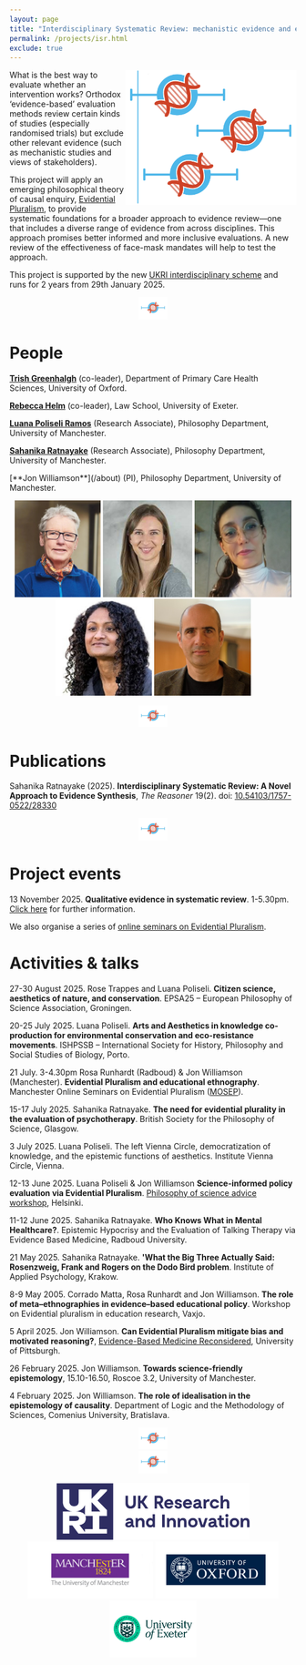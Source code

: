 ```yaml
---
layout: page
title: "Interdisciplinary Systematic Review: mechanistic evidence and epistemic justice"
permalink: /projects/isr.html
exclude: true
---
```


<img style="float: right;" src="images/ISR.jpg" alt="" width="300"  />What is the best way to evaluate whether an intervention works? Orthodox ‘evidence-based’ evaluation methods review certain kinds of studies (especially randomised trials) but exclude other relevant evidence (such as mechanistic studies and views of stakeholders). 

This project will apply an emerging philosophical theory of causal enquiry, [Evidential Pluralism](https://blogs.kent.ac.uk/evidential-pluralism/), to provide systematic foundations for a broader approach to evidence review—one that includes a diverse range of evidence from across disciplines. This approach promises better informed and more inclusive evaluations. A new review of the effectiveness of face-mask mandates will help to test the approach. 

This project is supported by the new [UKRI interdisciplinary scheme](https://www.ukri.org/news/first-projects-from-ukris-new-interdisciplinary-scheme-announced/) and runs for 2 years from 29th January 2025. 


<center>
<a href="images/divider-horizontal.jpg"><img  src="images/divider-horizontal.jpg" alt="" width="50"  border="0" /></a>
</center>

# People

[**Trish Greenhalgh**](https://www.phc.ox.ac.uk/team/trish-greenhalgh) (co-leader), Department of Primary Care Health Sciences, University of Oxford.

[**Rebecca Helm**](https://law.exeter.ac.uk/people/profile/index.php?web_id=helm) (co-leader), Law School, University of Exeter.

[**Luana Poliseli Ramos**](https://research.manchester.ac.uk/en/persons/luana-poliseli-ramos) (Research Associate), Philosophy Department, University of Manchester.

[**Sahanika Ratnayake**](https://research.manchester.ac.uk/en/persons/sahanika-ratnayake) (Research Associate), Philosophy Department, University of Manchester.

<!--<img style="float: right;" src="/images/jw.jpg" alt="" width="100"  />-->[**Jon Williamson**](/about) (PI), Philosophy Department, University of Manchester.


<center>
<p> <a href="https://www.phc.ox.ac.uk/team/trish-greenhalgh"><img class="wp-image-2222 alignnone" src="images/tg.jpg" alt="Trish Greenhalgh" height="170" /></a> <a href="https://law.exeter.ac.uk/people/profile/index.php?web_id=helm"><img src="images/rh.jpg" alt="Rebecca Helm" height="170" /></a> <a href="https://research.manchester.ac.uk/en/persons/luana-poliseli-ramos"><img src="images/lp.jpg" alt="Luana Poliseli" height="170" /></a> <a href="https://research.manchester.ac.uk/en/persons/sahanika-ratnayake"><img src="images/sr.jpg" alt="Sahanika Ratnayake" height="170" /></a> <a href="/about" target="_blank" rel="noopener noreferrer"><img src="/images/jw.jpg" alt="Jon Williamson" height="170" /></a> </p>
</center>

<center>
<a href="images/divider-horizontal.jpg"><img  src="images/divider-horizontal.jpg" alt="" width="50"   border="0" /></a>
</center>

# Publications

Sahanika Ratnayake (2025). **Interdisciplinary Systematic Review: A Novel Approach to Evidence Synthesis**, _The Reasoner_ 19(2). doi: [10.54103/1757-0522/28330](https://doi.org/10.54103/1757-0522/28330)

<center>
<a href="images/divider-horizontal.jpg"><img  src="images/divider-horizontal.jpg" alt="" width="50"   border="0" /></a>
</center>

# Project events

13 November 2025. **Qualitative evidence in systematic review**. 1-5.30pm. [Click here](/conferences/qesr.html) for further information.

We also organise a series of [online seminars on Evidential Pluralism](/mosep). 

# Activities & talks

27-30 August 2025. Rose Trappes and Luana Poliseli. **Citizen science, aesthetics of nature, and conservation**. EPSA25 – European Philosophy of Science Association, Groningen.

20-25 July 2025. Luana Poliseli. **Arts and Aesthetics in knowledge co-production for environmental conservation and eco-resistance movements**. ISHPSSB – International Society for History, Philosophy and Social Studies of Biology, Porto.

21 July. 3-4.30pm Rosa Runhardt (Radboud) & Jon Williamson (Manchester). **Evidential Pluralism and educational ethnography**. Manchester Online Seminars on Evidential Pluralism ([MOSEP](https://jonwilliamson.uk/mosep)).

15-17 July 2025. Sahanika Ratnayake. **The need for evidential plurality in the evaluation of psychotherapy**. British Society for the Philosophy of Science, Glasgow.

3 July 2025. Luana Poliseli. The left Vienna Circle, democratization of knowledge, and the epistemic functions of aesthetics. Institute Vienna Circle, Vienna.

12-13 June 2025. Luana Poliseli & Jon Williamson **Science-informed policy evaluation via Evidential Pluralism**. [Philosophy of science advice workshop](https://scientificadvice.eu/events/philosophy-of-science-advice-workshop/), Helsinki.

11-12 June 2025. Sahanika Ratnayake. **Who Knows What in Mental Healthcare?**. Epistemic Hypocrisy and the Evaluation of Talking Therapy via Evidence Based Medicine, Radboud University.

21 May 2025. Sahanika Ratnayake. **'What the Big Three Actually Said: Rosenzweig, Frank and Rogers on the Dodo Bird problem**. Institute of Applied Psychology, Krakow.

8-9 May 2005. Corrado Matta, Rosa Runhardt and Jon Williamson. **The role of meta–ethnographies in evidence–based educational policy**. Workshop on Evidential pluralism in education research, Vaxjo.

<!--
5 February 2025. Jon Williamson. **An objective Bayesian approach to inductive logic**. Department of Logic and the Methodology of Sciences, Comenius University, Bratislava.
-->

5 April 2025. Jon Williamson. **Can Evidential Pluralism mitigate bias and motivated reasoning?**, [Evidence-Based Medicine Reconsidered](https://www.centerphilsci.pitt.edu/event/evidence-based-medicine-reconsidered/), University of Pittsburgh.

26 February 2025. Jon Williamson. **Towards science-friendly epistemology**, 15.10-16.50, Roscoe 3.2, University of Manchester.

4 February 2025. Jon Williamson. **The role of idealisation in the epistemology of causality**. Department of Logic and the Methodology of Sciences, Comenius University, Bratislava.

<a id="MOSEP"> </a>
<center>
<a href="images/divider-horizontal.jpg"><img  src="images/divider-horizontal.jpg" alt="" width="50"   border="0" /></a>
</center>



<center>
<a href="images/divider-horizontal.jpg"><img  src="images/divider-horizontal.jpg" alt="" width="50"   border="0" /></a>
</center>

<center>
<p><a href="images/UKRI-logo.png"><img class="wp-image-2222 alignnone" src="images/UKRI-logo.png" alt="UKRI" height="100" /></a> <a href="images/manchester-logo.gif"><img class="wp-image-2222 alignnone" src="images/manchester-logo.gif" alt="University of Manchester" height="100" /></a> <a href="images/oxford-logo.png"><img src="images/oxford-logo.png" alt="University of Oxford" height="100" /></a> <a href="images/exeter-logo.png" target="_blank" rel="noopener noreferrer"><img src="images/exeter-logo.png" alt="University of Exeter" height="100" /></a></p>
</center>
